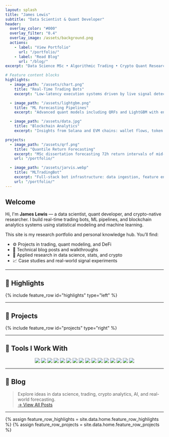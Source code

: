 ```yaml
---
layout: splash
title: "James Lewis"
subtitle: "Data Scientist & Quant Developer"
header:
  overlay_color: "#000"
  overlay_filter: "0.4"
  overlay_image: /assets/background.png
  actions:
    - label: "View Portfolio"
      url: "/portfolio/"
    - label: "Read Blog"
      url: "/blog/"
excerpt: "Data Science MSc • Algorithmic Trading • Crypto Quant Research"

# Feature content blocks
highlights:
  - image_path: "/assets/chart.png"
    title: "Real-Time Trading Bots"
    excerpt: "Low-latency execution systems driven by live signal detection across DeFi and crypto markets."

  - image_path: "/assets/lightgbm.png"
    title: "ML Forecasting Pipelines"
    excerpt: "Advanced quant models including QRFs and LightGBM with engineered alpha and confidence bounds."

  - image_path: "/assets/data.jpg"
    title: "Blockchain Analytics"
    excerpt: "Insights from Solana and EVM chains: wallet flows, token launches, and on-chain microstructure."

projects:
  - image_path: "/assets/qrf.png"
    title: "Quantile Return Forecasting"
    excerpt: "MSc dissertation forecasting 72h return intervals of mid-cap Solana tokens using interpretable ML."
    url: "/portfolio/"

  - image_path: "/assets/jarvis.webp"
    title: "MLTradingBot"
    excerpt: "Full-stack bot infrastructure: data ingestion, feature engineering, live signal processing."
    url: "/portfolio/"
---
```


## Welcome

Hi, I'm **James Lewis** — a data scientist, quant developer, and crypto-native researcher. I build real-time trading bots, ML pipelines, and blockchain analytics systems using statistical modeling and machine learning.

This site is my research portfolio and personal knowledge hub. You’ll find:

- ⚙️ Projects in trading, quant modeling, and DeFi
- 📘 Technical blog posts and walkthroughs
- 🧠 Applied research in data science, stats, and crypto
- 📈 Case studies and real-world signal experiments

---

## 🚀 Highlights

{% include feature_row id="highlights" type="left" %}

---

## 📂 Projects

{% include feature_row id="projects" type="right" %}

---

## 🧰 Tools I Work With

<p align="center" style="max-width: 1000px; margin: auto; padding: 0 1rem;">
  <img src="https://img.shields.io/badge/Python-3776AB?style=flat-square&logo=python&logoColor=white"/>
  <img src="https://img.shields.io/badge/R-276DC3?style=flat-square&logo=r&logoColor=white"/>
  <img src="https://img.shields.io/badge/SQL-336791?style=flat-square&logo=mysql&logoColor=white"/>
  <img src="https://img.shields.io/badge/PostgreSQL-4169E1?style=flat-square&logo=postgresql&logoColor=white"/>
  <img src="https://img.shields.io/badge/Jupyter-F37626?style=flat-square&logo=jupyter&logoColor=white"/>
  <img src="https://img.shields.io/badge/RStudio-75AADB?style=flat-square&logo=rstudio&logoColor=white"/>
  <img src="https://img.shields.io/badge/Quarto-8DD6F9?style=flat-square&logo=quarto&logoColor=white"/>
  <img src="https://img.shields.io/badge/FastAPI-009688?style=flat-square&logo=fastapi&logoColor=white"/>
  <img src="https://img.shields.io/badge/Git-F05032?style=flat-square&logo=git&logoColor=white"/>
  <img src="https://img.shields.io/badge/GitHub-181717?style=flat-square&logo=github&logoColor=white"/>
  <img src="https://img.shields.io/badge/Pandas-150458?style=flat-square&logo=pandas&logoColor=white"/>
  <img src="https://img.shields.io/badge/Scikit--Learn-F7931E?style=flat-square&logo=scikitlearn&logoColor=white"/>
  <img src="https://img.shields.io/badge/LightGBM-2C2C2C?style=flat-square&logo=lightgbm&logoColor=white"/>
  <img src="https://img.shields.io/badge/PyTorch-EE4C2C?style=flat-square&logo=pytorch&logoColor=white"/>
  <img src="https://img.shields.io/badge/LangChain-000000?style=flat-square&logo=langchain&logoColor=white"/>
  <img src="https://img.shields.io/badge/Kaggle-20BEFF?style=flat-square&logo=kaggle&logoColor=white"/>
</p>

---

## 📝 Blog

> Explore ideas in data science, trading, crypto analytics, AI, and real-world forecasting.  
> [→ View All Posts](/blog/)

---

{% assign feature_row_highlights = site.data.home.feature_row_highlights %}
{% assign feature_row_projects = site.data.home.feature_row_projects %}
